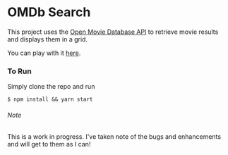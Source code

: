 # OMDb Search

This project uses the [Open Movie Database API](https://www.omdbapi.com/) to retrieve movie results and displays them in a grid.

You can play with it [here](https://tbeede.github.io/react-omdb-app/).

### To Run

Simply clone the repo and run

`$ npm install && yarn start`

###### Note

This is a work in progress. I've taken note of the bugs and enhancements and will get to them as I can!